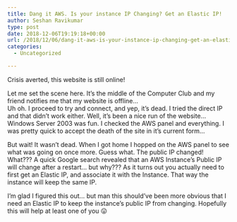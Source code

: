 ```yaml
---
title: Dang it AWS. Is your instance IP Changing? Get an Elastic IP!
author: Seshan Ravikumar
type: post
date: 2018-12-06T19:19:18+00:00
url: /2018/12/06/dang-it-aws-is-your-instance-ip-changing-get-an-elastic-ip/
categories:
  - Uncategorized

---
```

Crisis averted, this website is still online!  
  
Let me set the scene here. It&#8217;s the middle of the Computer Club and my friend notifies me that my website is offline&#8230;  
Uh oh. I proceed to try and connect, and yep, it&#8217;s dead. I tried the direct IP and that didn&#8217;t work either. Well, it&#8217;s been a nice run of the website&#8230; Windows Server 2003 was fun. I checked the AWS panel and everything. I was pretty quick to accept the death of the site in it&#8217;s current form&#8230;

But wait! It wasn&#8217;t dead. When I got home I hopped on the AWS panel to see what was going on once more. Guess what. The public IP changed! What??? A quick Google search revealed that an AWS Instance&#8217;s Public IP will change after a restart&#8230; but why??? As it turns out you actually need to first get an Elastic IP, and associate it with the Instance. That way the instance will keep the same IP.

I&#8217;m glad I figured this out&#8230; but man this should&#8217;ve been more obvious that I need an Elastic IP to keep the instance&#8217;s public IP from changing. Hopefully this will help at least one of you 😛
